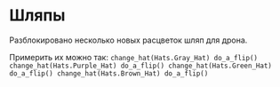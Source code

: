 # Шляпы

Разблокировано несколько новых расцветок шляп для дрона.

Примерить их можно так:
`change_hat(Hats.Gray_Hat)
do_a_flip()
change_hat(Hats.Purple_Hat)
do_a_flip()
change_hat(Hats.Green_Hat)
do_a_flip()
change_hat(Hats.Brown_Hat)
do_a_flip()`